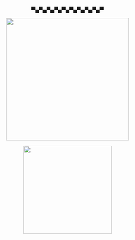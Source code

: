 <p align="center">
 ▀▄▀▄▀▄▀▄▀▄▀▄▀▄▀▄▀▄▀
<p align="center">
    <img width="320" src="https://i.imgur.com/XuWfb4Q.png" alt="">
</p>
 <p align="center">
    <img width="230" src="https://i.imgur.com/afHo06m.png" alt="">
</p>
